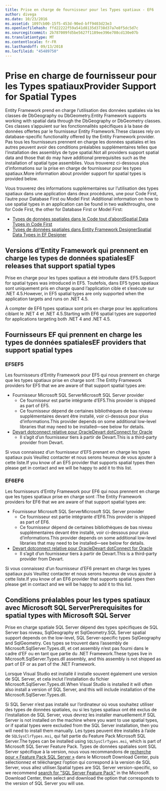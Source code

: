 ```yaml
---
title: Prise en charge de fournisseur pour les Types spatiaux - EF6
author: divega
ms.date: 10/23/2016
ms.assetid: 1097cb00-15f5-453d-90ed-bff9403d23e3
ms.openlocfilehash: ffd22222f59a541d8135d3738d37a7e8f5dc5d7c
ms.sourcegitcommit: 2b787009fd5be5627f1189ee396e708cd130e07b
ms.translationtype: MT
ms.contentlocale: fr-FR
ms.lasthandoff: 09/13/2018
ms.locfileid: "45489750"
---
```

# <a name="provider-support-for-spatial-types"></a><span data-ttu-id="80f09-102">Prise en charge de fournisseur pour les Types spatiaux</span><span class="sxs-lookup"><span data-stu-id="80f09-102">Provider Support for Spatial Types</span></span>
<span data-ttu-id="80f09-103">Entity Framework prend en charge l’utilisation des données spatiales via les classes de DbGeography ou DbGeometry.</span><span class="sxs-lookup"><span data-stu-id="80f09-103">Entity Framework supports working with spatial data through the DbGeography or DbGeometry classes.</span></span> <span data-ttu-id="80f09-104">Ces classes s’appuient sur les fonctionnalités spécifiques à la base de données offertes par le fournisseur Entity Framework.</span><span class="sxs-lookup"><span data-stu-id="80f09-104">These classes rely on database-specific functionality offered by the Entity Framework provider.</span></span> <span data-ttu-id="80f09-105">Pas tous les fournisseurs prennent en charge les données spatiales et les autres peuvent avoir des conditions préalables supplémentaires telles que l’installation des assemblys de type spatial.</span><span class="sxs-lookup"><span data-stu-id="80f09-105">Not all providers support spatial data and those that do may have additional prerequisites such as the installation of spatial type assemblies.</span></span> <span data-ttu-id="80f09-106">Vous trouverez ci-dessous plus d’informations sur la prise en charge de fournisseur pour les types spatiaux.</span><span class="sxs-lookup"><span data-stu-id="80f09-106">More information about provider support for spatial types is provided below.</span></span>  

<span data-ttu-id="80f09-107">Vous trouverez des informations supplémentaires sur l’utilisation des types spatiaux dans une application dans deux procédures, une pour Code First, l’autre pour Database First ou Model First :</span><span class="sxs-lookup"><span data-stu-id="80f09-107">Additional information on how to use spatial types in an application can be found in two walkthroughs, one for Code First, the other for Database First or Model First:</span></span>  

- [<span data-ttu-id="80f09-108">Types de données spatiales dans le Code tout d’abord</span><span class="sxs-lookup"><span data-stu-id="80f09-108">Spatial Data Types in Code First</span></span>](~/ef6/modeling/code-first/data-types/spatial.md)  
- [<span data-ttu-id="80f09-109">Types de données spatiales dans Entity Framework Designer</span><span class="sxs-lookup"><span data-stu-id="80f09-109">Spatial Data Types in EF Designer</span></span>](~/ef6/modeling/designer/data-types/spatial.md)  

## <a name="ef-releases-that-support-spatial-types"></a><span data-ttu-id="80f09-110">Versions d’Entity Framework qui prennent en charge les types de données spatiales</span><span class="sxs-lookup"><span data-stu-id="80f09-110">EF releases that support spatial types</span></span>  

<span data-ttu-id="80f09-111">Prise en charge pour les types spatiaux a été introduite dans EF5.</span><span class="sxs-lookup"><span data-stu-id="80f09-111">Support for spatial types was introduced in EF5.</span></span> <span data-ttu-id="80f09-112">Toutefois, dans EF5 types spatiaux sont uniquement pris en charge quand l’application cible et s’exécute sur .NET 4.5.</span><span class="sxs-lookup"><span data-stu-id="80f09-112">However, in EF5 spatial types are only supported when the application targets and runs on .NET 4.5.</span></span>  

<span data-ttu-id="80f09-113">À compter de EF6 types spatiaux sont pris en charge pour les applications ciblant le .NET 4 et .NET 4.5.</span><span class="sxs-lookup"><span data-stu-id="80f09-113">Starting with EF6 spatial types are supported for applications targeting both .NET 4 and .NET 4.5.</span></span>  

## <a name="ef-providers-that-support-spatial-types"></a><span data-ttu-id="80f09-114">Fournisseurs EF qui prennent en charge les types de données spatiales</span><span class="sxs-lookup"><span data-stu-id="80f09-114">EF providers that support spatial types</span></span>  

### <a name="ef5"></a><span data-ttu-id="80f09-115">EF5</span><span class="sxs-lookup"><span data-stu-id="80f09-115">EF5</span></span>  

<span data-ttu-id="80f09-116">Les fournisseurs d’Entity Framework pour EF5 qui nous prennent en charge que les types spatiaux prise en charge sont :</span><span class="sxs-lookup"><span data-stu-id="80f09-116">The Entity Framework providers for EF5 that we are aware of that support spatial types are:</span></span>  

- <span data-ttu-id="80f09-117">Fournisseur Microsoft SQL Server</span><span class="sxs-lookup"><span data-stu-id="80f09-117">Microsoft SQL Server provider</span></span>  
    - <span data-ttu-id="80f09-118">Ce fournisseur est partie intégrante d’EF5.</span><span class="sxs-lookup"><span data-stu-id="80f09-118">This provider is shipped as part of EF5.</span></span>  
    - <span data-ttu-id="80f09-119">Ce fournisseur dépend de certaines bibliothèques de bas niveau supplémentaires devant être installé, voir ci-dessous pour plus d’informations.</span><span class="sxs-lookup"><span data-stu-id="80f09-119">This provider depends on some additional low-level libraries that may need to be installed—see below for details.</span></span>  
- [<span data-ttu-id="80f09-120">Devart dotconnect relative pour Oracle</span><span class="sxs-lookup"><span data-stu-id="80f09-120">Devart dotConnect for Oracle</span></span>](http://www.devart.com/dotconnect/oracle/)  
    - <span data-ttu-id="80f09-121">Il s’agit d’un fournisseur tiers à partir de Devart.</span><span class="sxs-lookup"><span data-stu-id="80f09-121">This is a third-party provider from Devart.</span></span>  

<span data-ttu-id="80f09-122">Si vous connaissez d’un fournisseur d’EF5 prenant en charge les types spatiaux puis Veuillez contacter et nous serons heureux de vous ajouter à cette liste.</span><span class="sxs-lookup"><span data-stu-id="80f09-122">If you know of an EF5 provider that supports spatial types then please get in contact and we will be happy to add it to this list.</span></span>  

### <a name="ef6"></a><span data-ttu-id="80f09-123">EF6</span><span class="sxs-lookup"><span data-stu-id="80f09-123">EF6</span></span>  

<span data-ttu-id="80f09-124">Les fournisseurs d’Entity Framework pour EF6 qui nous prennent en charge que les types spatiaux prise en charge sont :</span><span class="sxs-lookup"><span data-stu-id="80f09-124">The Entity Framework providers for EF6 that we are aware of that support spatial types are:</span></span>  

- <span data-ttu-id="80f09-125">Fournisseur Microsoft SQL Server</span><span class="sxs-lookup"><span data-stu-id="80f09-125">Microsoft SQL Server provider</span></span>  
    - <span data-ttu-id="80f09-126">Ce fournisseur est partie intégrante d’EF6.</span><span class="sxs-lookup"><span data-stu-id="80f09-126">This provider is shipped as part of EF6.</span></span>  
    - <span data-ttu-id="80f09-127">Ce fournisseur dépend de certaines bibliothèques de bas niveau supplémentaires devant être installé, voir ci-dessous pour plus d’informations.</span><span class="sxs-lookup"><span data-stu-id="80f09-127">This provider depends on some additional low-level libraries that may need to be installed—see below for details.</span></span>  
- [<span data-ttu-id="80f09-128">Devart dotconnect relative pour Oracle</span><span class="sxs-lookup"><span data-stu-id="80f09-128">Devart dotConnect for Oracle</span></span>](http://www.devart.com/dotconnect/oracle/)  
    - <span data-ttu-id="80f09-129">Il s’agit d’un fournisseur tiers à partir de Devart.</span><span class="sxs-lookup"><span data-stu-id="80f09-129">This is a third-party provider from Devart.</span></span>  

<span data-ttu-id="80f09-130">Si vous connaissez d’un fournisseur d’EF6 prenant en charge les types spatiaux puis Veuillez contacter et nous serons heureux de vous ajouter à cette liste.</span><span class="sxs-lookup"><span data-stu-id="80f09-130">If you know of an EF6 provider that supports spatial types then please get in contact and we will be happy to add it to this list.</span></span>  

## <a name="prerequisites-for-spatial-types-with-microsoft-sql-server"></a><span data-ttu-id="80f09-131">Conditions préalables pour les types spatiaux avec Microsoft SQL Server</span><span class="sxs-lookup"><span data-stu-id="80f09-131">Prerequisites for spatial types with Microsoft SQL Server</span></span>  

<span data-ttu-id="80f09-132">Prise en charge spatiale SQL Server dépend des types spécifiques de SQL Server bas niveau, SqlGeography et SqlGeometry.</span><span class="sxs-lookup"><span data-stu-id="80f09-132">SQL Server spatial support depends on the low-level, SQL Server-specific types SqlGeography and SqlGeometry.</span></span> <span data-ttu-id="80f09-133">Ces types se trouvent dans l’assembly de Microsoft.SqlServer.Types.dll, et cet assembly n’est pas fourni dans le cadre d’EF ou en tant que partie du .NET Framework.</span><span class="sxs-lookup"><span data-stu-id="80f09-133">These types live in Microsoft.SqlServer.Types.dll assembly, and this assembly is not shipped as part of EF or as part of the .NET Framework.</span></span>  

<span data-ttu-id="80f09-134">Lorsque Visual Studio est installé il installe souvent également une version de SQL Server, et cela inclut l’installation du fichier Microsoft.SqlServer.Types.dll.</span><span class="sxs-lookup"><span data-stu-id="80f09-134">When Visual Studio is installed it will often also install a version of SQL Server, and this will include installation of the Microsoft.SqlServer.Types.dll.</span></span>  

<span data-ttu-id="80f09-135">Si SQL Server n’est pas installé sur l’ordinateur où vous souhaitez utiliser des types de données spatiales, ou si les types spatiaux ont été exclus de l’installation de SQL Server, vous devrez les installer manuellement.</span><span class="sxs-lookup"><span data-stu-id="80f09-135">If SQL Server is not installed on the machine where you want to use spatial types, or if spatial types were excluded from the SQL Server installation, then you will need to install them manually.</span></span> <span data-ttu-id="80f09-136">Les types peuvent être installés à l’aide de `SQLSysClrTypes.msi`, qui fait partie du Feature Pack Microsoft SQL Server.</span><span class="sxs-lookup"><span data-stu-id="80f09-136">The types can be installed using `SQLSysClrTypes.msi`, which is part of Microsoft SQL Server Feature Pack.</span></span> <span data-ttu-id="80f09-137">Types de données spatiales sont SQL Server spécifique à la version, nous vous recommandons de [recherche pour « Feature Pack SQL Server »](https://www.microsoft.com/en-us/search/result.aspx?q=sql+server+feature+pack) dans le Microsoft Download Center, puis sélectionnez et téléchargez l’option qui correspond à la version de SQL Server, vous allez utiliser.</span><span class="sxs-lookup"><span data-stu-id="80f09-137">Spatial types are SQL Server version-specific, so we recommend [search for "SQL Server Feature Pack"](https://www.microsoft.com/en-us/search/result.aspx?q=sql+server+feature+pack) in the Microsoft Download Center, then select and download the option that corresponds to the version of SQL Server you will use.</span></span>
